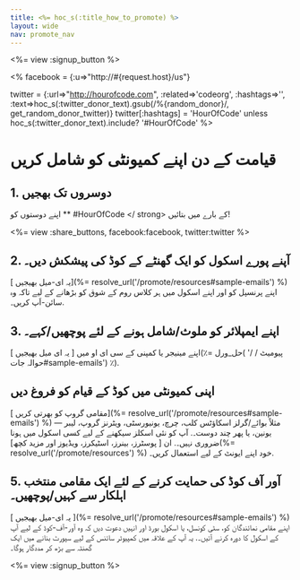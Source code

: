 ```yaml
---
title: <%= hoc_s(:title_how_to_promote) %>
layout: wide
nav: promote_nav
---
```

<%= view :signup_button %>

<% facebook = {:u=>"http://#{request.host}/us"}

twitter = {:url=>"http://hourofcode.com", :related=>'codeorg', :hashtags=>'', :text=>hoc_s(:twitter_donor_text).gsub(/%{random_donor}/, get_random_donor_twitter)} twitter[:hashtags] = 'HourOfCode' unless hoc_s(:twitter_donor_text).include? '#HourOfCode' %>

# قیامت کے دن اپنے کمیونٹی کو شامل کریں

## 1. دوسروں تک بھجیں

اپنے دوستوں کو ** #HourOfCode </ strong> کے بارے میں بتائیں!</p> 

<%= view :share_buttons, facebook:facebook, twitter:twitter %>

## 2. آپنے پورے اسکول کو ایک گھنٹے کے کوڈ کی پیشکش دیں۔

[ یہ ای-میل بھیجیں](%= resolve_url('/promote/resources#sample-emails') %) اپنے پرنسپل کو اور اپنے اسکول میں ہر کلاس روم کے شوق کو بڑھانے کے لیے تاکہ وہ سائن-اَپ کریں۔.

## 3. اپنے ایمپلائر کو ملوث/شامل ہونے کے لئے پوچھیں/کہے۔

اپنے مینیجر یا کمپنی کے سی ای او میں [ یہ ای میل بھیجیں ](٪= حل_ورل( '/ پیومیٹ / حوالہ جات#sample-emails') ٪).

## اپنی کمیونٹی میں کوڈ کے قیام کو فروغ دیں

[ مقامی گروپ کو بھرتی کریں](%= resolve_url('/promote/resources#sample-emails') %) — مثلاً بوائے/گرلز اسکاؤٹس کلب، چرچ، یونیورسٹی، ویٹرنز گروپ، لیبر یونین، یا پھر چند دوست۔. آپ کو نئی اسکلز سیکھنے کے لیے کسی اسکول میں ہونا ضروری نہیں۔. ان [ پوسٹرز، بینرز، اسٹیکرز، ویڈیوز اور مزید کچھ](%= resolve_url('/promote/resources') %) خود اپنے ایونٹ کے لیے استعمال کریں۔.

## 5. آور آف کوڈ کی حمایت کرنے کے لئے ایک مقامی منتخب اہلکار سے کہیں/پوچھیں۔

[ یہ ای-میل بھیجیں ](%= resolve_url('/promote/resources#sample-emails') %) اپنے مقامی نمائندگان کو، سٹی کونسل، یا اسکول بورڈ اور انہیں دعوت دیں کہ وہ آور-آف-کوڈ کے لیے آپ کے اسکول کا دورہ کرنے آئیں۔. یہ آپ کے علاقہ میں کمپیوٹر سائنس کے لیے سپورٹ بنانے میں ایک گھنٹہ سے بڑھ کر مددگار ہوگا۔

<%= view :signup_button %>